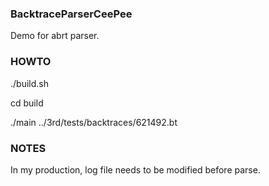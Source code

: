 ### BacktraceParserCeePee
Demo for abrt parser.

### HOWTO
./build.sh

cd build

./main ../3rd/tests/backtraces/621492.bt


### NOTES
In my production, log file needs to be modified before parse.
